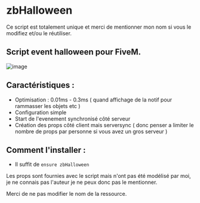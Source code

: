 # zbHalloween

Ce script est totalement unique et merci de mentionner mon nom si vous le modifiez et/ou le réutiliser.

## Script event halloween pour FiveM. 

![image](https://user-images.githubusercontent.com/73728454/139514688-7ec6b6e4-5d3e-43d5-9542-13c4d1667f02.png)

## Caractéristiques :

- Optimisation : 0.01ms - 0.3ms ( quand affichage de la notif pour rammasser les objets etc )
- Configuration simple
- Start de l'evenement synchronisé côté serveur
- Création des props côté client mais serversync ( donc penser a limiter le nombre de props par personne si vous avez un gros serveur )

## Comment l'installer :

-  Il suffit de `ensure zbHalloween`

Les props sont fournies avec le script mais n'ont pas été modélisé par moi, je ne connais pas l'auteur je ne peux donc pas le mentionner.

Merci de ne pas modifier le nom de la ressource.
